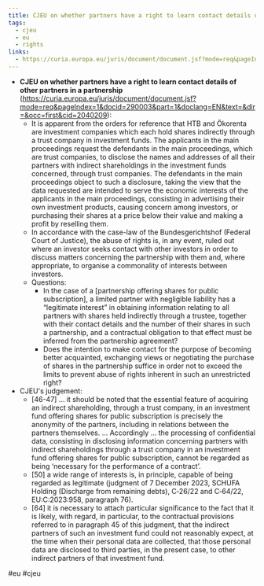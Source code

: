 ```yaml
---
title: CJEU on whether partners have a right to learn contact details of other partners in a partnership
tags:
  - cjeu
  - eu
  - rights
links:
  - https://curia.europa.eu/juris/document/document.jsf?mode=req&pageIndex=1&docid=290003&part=1&doclang=EN&text=&dir=&occ=first&cid=2040209
---
```

- **CJEU on whether partners have a right to learn contact details of other partners in a partnership** (https://curia.europa.eu/juris/document/document.jsf?mode=req&pageIndex=1&docid=290003&part=1&doclang=EN&text=&dir=&occ=first&cid=2040209):
  -   It is apparent from the orders for reference that HTB and Ökorenta are investment companies which each hold shares indirectly through a trust company in investment funds.  The applicants in the main proceedings request the defendants in the main proceedings, which are trust companies, to disclose the names and addresses of all their partners with indirect shareholdings in the investment funds concerned, through trust companies. The defendants in the main proceedings object to such a disclosure, taking the view that the data requested are intended to serve the economic interests of the applicants in the main proceedings, consisting in advertising their own investment products, causing concern among investors, or purchasing their shares at a price below their value and making a profit by reselling them.
  -   In accordance with the case-law of the Bundesgerichtshof (Federal Court of Justice), the abuse of rights is, in any event, ruled out where an investor seeks contact with other investors in order to discuss matters concerning the partnership with them and, where appropriate, to organise a commonality of interests between investors. 
  -   Questions:
      -    In the case of a [partnership offering shares for public subscription], a limited partner with negligible liability has a “legitimate interest” in obtaining information relating to all partners with shares held indirectly through a trustee, together with their contact details and the number of their shares in such a partnership, and a contractual obligation to that effect must be inferred from the partnership agreement?
      -    Does the intention to make contact for the purpose of becoming better acquainted, exchanging views or negotiating the purchase of shares in the partnership suffice in order not to exceed the limits to prevent abuse of rights inherent in such an unrestricted right?
 -    CJEU's judgement: 
      -  [46-47] ... it should be noted that the essential feature of acquiring an indirect shareholding, through a trust company, in an investment fund offering shares for public subscription is precisely the anonymity of the partners, including in relations between the partners themselves. ... Accordingly ... the processing of confidential data, consisting in disclosing information concerning partners with indirect shareholdings through a trust company in an investment fund offering shares for public subscription, cannot be regarded as being ‘necessary for the performance of a contract’.
      -  [50] a wide range of interests is, in principle, capable of being regarded as legitimate (judgment of 7 December 2023, SCHUFA Holding (Discharge from remaining debts), C‑26/22 and C‑64/22, EU:C:2023:958, paragraph 76).
      -  [64]  it is necessary to attach particular significance to the fact that it is likely, with regard, in particular, to the contractual provisions referred to in paragraph 45 of this judgment, that the indirect partners of such an investment fund could not reasonably expect, at the time when their personal data are collected, that those personal data are disclosed to third parties, in the present case, to other indirect partners of that investment fund.

#eu #cjeu 